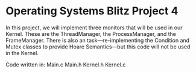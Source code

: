# Operating Systems Blitz Project 4

In this project, we will implement three monitors that will be used in our Kernel. These are the ThreadManager, the ProcessManager, and the FrameManager. 
There is also an task—re-implementing the Condition and Mutex classes to provide Hoare Semantics—but this code will not be used in the Kernel.

Code written in:
Main.c
Main.h
Kernel.h
Kernel.c

